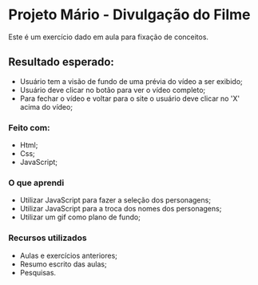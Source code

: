 # Projeto Mário - Divulgação do Filme
Este é um exercício dado em aula para fixação de conceitos.

## Resultado esperado:
- Usuário tem a visão de fundo de uma prévia do vídeo a ser exibido;
- Usuário deve clicar no botão para ver o vídeo completo;
- Para fechar o vídeo e voltar para o site o usuário deve clicar no 'X' acima do vídeo;

### Feito com:
- Html;
- Css;
- JavaScript;

### O que aprendi
- Utilizar JavaScript para fazer a seleção dos personagens;
- Utilizar JavaScript para a troca dos nomes dos personagens;
- Utilizar um gif como plano de fundo; 

### Recursos utilizados
- Aulas e exercícios anteriores;
- Resumo escrito das aulas;
- Pesquisas.